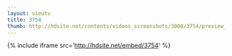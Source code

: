 ```yaml
---
layout: sieutv
title: 3754
thumb: http://hdsite.net/contents/videos_screenshots/3000/3754/preview_360p.mp4.jpg
---
```

{% include iframe src='http://hdsite.net/embed/3754' %}
 
